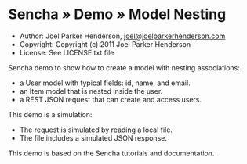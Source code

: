 # Sencha » Demo » Model Nesting

  * Author: Joel Parker Henderson, joel@joelparkerhenderson.com
  * Copyright: Copyright (c) 2011 Joel Parker Henderson
  * License: See LICENSE.txt file

Sencha demo to show how to create a model with nesting associations:

  * a User model with typical fields: id, name, and email.
  * an Item model that is nested inside the user.
  * a REST JSON request that can create and access users.

This demo is a simulation:

  * The request is simulated by reading a local file.
  * The file includes a simulated JSON response.

This demo is based on the Sencha tutorials and documentation.
